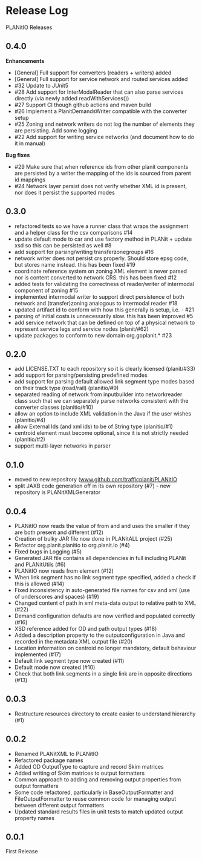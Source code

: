 # Release Log

PLANitIO  Releases

## 0.4.0

**Enhancements**

* [General] Full support for converters (readers + writers) added
* [General] Full support for service network and routed services added
* #32 Update to JUnit5
* #28 Add support for InterModalReader that can also parse services directly (via newly added readWithServices())
* #27 Support CI though github actions and maven build
* #26 Implement a PlanitDemandsWriter compatible with the converter setup
* #25 Zoning and network writers do not log the number of elements they are persisting. Add some logging
* #22 Add support for writing service networks (and document how to do it in manual)

**Bug fixes**

* #29 Make sure that when reference ids from other planit components are persisted by a writer the mapping of the ids is sourced from parent id mappings
* #24 Network layer persist does not verify whether XML id is present, nor does it persist the supported modes

## 0.3.0

* refactored tests so we have a runner class that wraps the assignment and a helper class for the csv comparisons #14
* update default mode to car and use factory method in PLANit + update xsd so this can be persisted as well #8
* add support for parsing/writing transferzonegroups #16
* network writer does not persist crs properly. Should store epsg code, but stores name instead. this has been fixed #19
* coordinate reference system on zoning XML element is never parsed nor is content converted to network CRS. this has been fixed #12
* added tests for validating the correctness of reader/writer of intermodal component of zoning #15
* implemented intermodal writer to support direct persistence of both network and (transfer)zoning analogous to intermodal reader #18
* updated artifact id to conform with how this generally is setup, i.e. <application>-<subrepo> #21
* parsing of initial costs is unnecessarily slow. this has been improved #5
* add service network that can be defined on top of a physical network to represent service legs and service nodes (planit/#62)
* update packages to conform to new domain org.goplanit.* #23

## 0.2.0

* add LICENSE.TXT to each repository so it is clearly licensed (planit/#33)
* add support for parsing/persisting predefined modes
* add support for parsing default allowed link segment type modes based on their track type (road/rail) (planitio/#9)
* separated reading of network from inputbuilder into networkreader class such that we can separately parse networks consistent with the converter classes (planitio/#10)  
* allow an option to include XML validation in the Java if the user wishes (planitio/#4)
* allow External Ids (and xml ids) to be of String type (planitio/#1)
* centroid element must become optional, since it is not strictly needed (planitio/#2)
* support multi-layer networks in parser   

## 0.1.0

* moved to new repository (www.github.com/trafficplanit/PLANitIO
* split JAXB code generation off in its own repository (#7) - new repository is PLANitXMLGenerator

## 0.0.4

* PLANitIO now reads the value of <maxspeed> from <linksegment> and <linksegmenttype> and uses the smaller if they are both present and different (#12)
* Creation of bulky JAR file now done in PLANitALL project (#25)
* Refactor org.planit.planitio to org.planit.io (#4)
* Fixed bugs in Logging (#5)
* Generated JAR file contains all dependencies in full including PLANit and PLANitUtils (#6)
* PLANitIO now reads <maxspeed> from <linksegment> element (#12)
* When link segment has no link segment type specified, added a check if this is allowed (#14)
* Fixed inconsistency in auto-generated file names for csv and xml (use of underscores and spaces) (#19)
* Changed content of <csvdata> path in xml meta-data output to relative path to XML (#22)
* Demand configuration defaults are now verified and  populated correctly (#16)
* XSD reference added for OD and path output types  (#18)
* Added a description property to the outputconfiguration in Java and recorded in the metadata XML output file (#20)
* Location information on centroid no longer mandatory, default behaviour implemented (#17)
* Default link segment type now created (#11)
* Default mode now created (#10)
* Check that both link segments in a single link are in opposite directions (#13)

## 0.0.3

* Restructure resources directory to create easier to understand hierarchy (#1)

## 0.0.2

* Renamed PLANitXML to PLANitIO
* Refactored package names 
* Added OD OutputType to capture and record Skim matrices
* Added writing of Skim matrices to output formatters
* Common approach to adding and removing output properties from output formatters
* Some code refactored, particularly in BaseOutputFormatter and FileOutputFormatter to reuse common code for managing output between different output formatters
* Updated standard results files in unit tests to match updated output property names

## 0.0.1

First Release